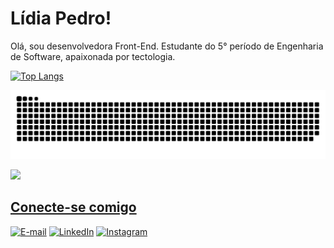 # Lídia Pedro!
Olá, sou desenvolvedora Front-End.
Estudante do 5° período de Engenharia de Software, apaixonada por tectologia.




<div styles = "heigth = 200px max-heigth = 100%">
  <a href="https://github.com/Lidia-Pedro">
   

 ![Top Langs](https://github-readme-stats-git-masterrstaa-rickstaa.vercel.app/api/top-langs/?username=Lidia-Pedro&layout=compact&bg_color=000&border_color=30A3DC&title_color=E94D5F&text_color=FFF)

![github contribution grid snake animation](https://raw.githubusercontent.com/Lidia-Pedro/Lidia-Pedro/output/github-contribution-grid-snake-dark.svg#gh-dark-mode-only)


![](https://komarev.com/ghpvc/?username=Lidia-Pedro)

## Conecte-se comigo


[![E-mail](https://img.shields.io/badge/Gmail-D14836?style=for-the-badge&logo=gmail&logoColor=white)](mailto:lidiapedrocontatos@gmail.com)
[![LinkedIn](https://img.shields.io/badge/-LinkedIn-blue?style=for-the-badge&logo=linkedin&logoColor=white)](https://www.linkedin.com/in/lidia-pedro/)
[![Instagram](https://img.shields.io/badge/-Instagram-white?style=for-the-badge&logo=instagram)](https://www.instagram.com/estudelly/)


  ##
 

